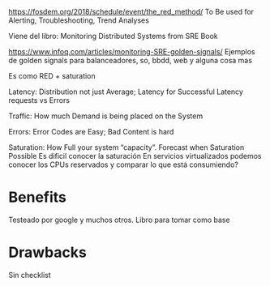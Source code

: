 https://fosdem.org/2018/schedule/event/the_red_method/
To Be used for Alerting, Troubleshooting, Trend Analyses

Viene del libro: Monitoring Distributed Systems from SRE Book

https://www.infoq.com/articles/monitoring-SRE-golden-signals/
Ejemplos de golden signals para balanceadores, so, bbdd, web y alguna cosa mas




Es como RED + saturation


Latency: Distribution not just Average; Latency for Successful Latency requests vs Errors

Traffic: How much Demand is being placed on the System

Errors: Error Codes are Easy; Bad Content is hard

Saturation: How Full your system “capacity”. Forecast when Saturation Possible
            Es dificil conocer la saturación
            En servicios virtualizados podemos conocer los CPUs reservados y comparar lo que está consumiendo?



# Benefits
Testeado por google y muchos otros.
Libro para tomar como base

# Drawbacks
Sin checklist
